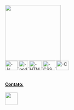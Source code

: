 <html>
<body>
  <div style="display: inline_block">
    <a href="https://github.com/jamirnasci">
    <img height="180em" src="https://github-readme-stats.vercel.app/api/top-langs/?username=jamirnasci&layout=compact&langs_count=7&theme=dark"/>
  </div>
  <div style="display: inline_block">
    <img align="center" alt="-Js" height="30" width="40" src="https://cdn-icons-png.flaticon.com/512/5968/5968282.png">
    <img align="center" alt="-node" height="30" width="30" src="https://cdn.jsdelivr.net/gh/devicons/devicon/icons/nodejs/nodejs-original.svg">
    <img align="center" alt="-HTML" height="30" width="40" src="https://cdn.jsdelivr.net/gh/devicons/devicon/icons/html5/html5-original.svg">
    <img align="center" alt="-CSS" height="30" width="40" src="https://cdn.jsdelivr.net/gh/devicons/devicon/icons/css3/css3-original.svg">
    <img align="center" alt="-C" height="30" width="40" src="https://cdn.jsdelivr.net/gh/devicons/devicon/icons/c/c-original.svg">
  </div>
    <br>
  <div>
    <h4>Contato: </h4>
    <a href="http://api.whatsapp.com/send?phone=+5591983733745" target="_blank">
    <img width="40" height="40" src="https://cdn-icons-png.flaticon.com/512/1384/1384055.png" target="_blank"></a>
  </div>
</body>
</html>
